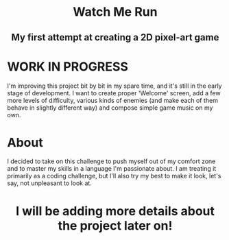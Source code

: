 <h1 align="center">Watch Me Run</h1>
<h2 align="center">My first attempt at creating a 2D pixel-art game</h2>

# WORK IN PROGRESS

I'm improving this project bit by bit in my spare time, and it's still in the early stage of development. I want to create proper 'Welcome' screen, add a few more levels of difficulty, various kinds of enemies (and make each of them behave in slightly different way) and compose simple game music on my own.

# About

 I decided to take on this challenge to push myself out of my comfort zone and to master my skills in a language I'm passionate about. I am treating it primarily as a coding challenge, but I'll also try my best to make it look, let's say, not unpleasant to look at.


<h1 align="center">I will be adding more details about the project later on!</h1>

